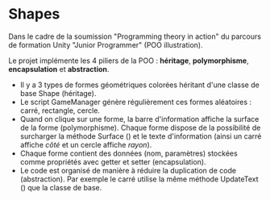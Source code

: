 # Shapes
Dans le cadre de la soumission "Programming theory in action" du parcours de formation Unity "Junior Programmer" (POO illustration).

Le projet implémente les 4 piliers de la POO : **héritage**, **polymorphisme**, **encapsulation** et **abstraction**.
* Il y a 3 types de formes géométriques colorées héritant d'une classe de base Shape (héritage).
* Le script GameManager génère régulièrement ces formes aléatoires : carré, rectangle, cercle.
* Quand on clique sur une forme, la barre d'information affiche la surface de la forme (polymorphisme). Chaque forme dispose de la possibilité de surcharger la méthode Surface () et le texte d'information (ainsi un carré affiche *côté* et un cercle affiche *rayon*).
* Chaque forme contient des données (nom, paramètres) stockées comme propriétés avec getter et setter (encapsulation).
* Le code est organisé de manière à réduire la duplication de code (abstraction). Par exemple le carré utilise la même méthode UpdateText () que la classe de base.
